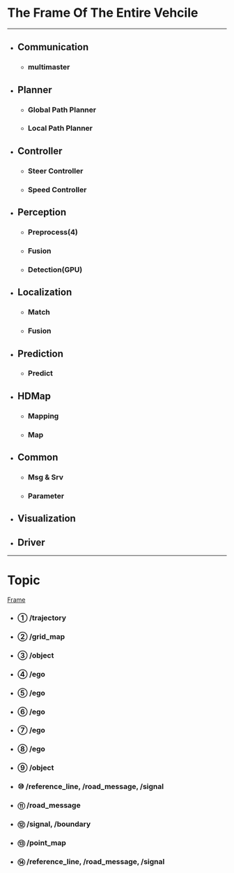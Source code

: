 # The Frame Of The Entire Vehcile
------
- ## Communication
  - ### multimaster
- ## Planner
  - ### Global Path Planner
  - ### Local Path Planner
- ## Controller
  - ### Steer Controller
  - ### Speed Controller
- ## Perception
  - ### Preprocess(4)
  - ### Fusion
  - ### Detection(GPU)
- ## Localization
  - ### Match
  - ### Fusion
- ## Prediction
  - ### Predict
- ## HDMap
  - ### Mapping
  - ### Map
- ## Common
  - ### Msg & Srv
  - ### Parameter
- ## Visualization
- ## Driver

------

# Topic
[Frame]()
- ### ① /trajectory
- ### ② /grid_map
- ### ③ /object
- ### ④ /ego
- ### ⑤ /ego
- ### ⑥ /ego
- ### ⑦ /ego
- ### ⑧ /ego
- ### ⑨ /object
- ### ⑩ /reference_line, /road_message, /signal
- ### ⑪ /road_message
- ### ⑫ /signal, /boundary
- ### ⑬ /point_map
- ### ⑭ /reference_line, /road_message, /signal
